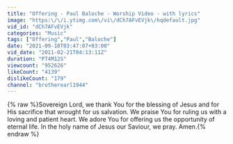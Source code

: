 ```yaml
---
title: "Offering - Paul Baloche - Worship Video - with lyrics"
image: "https:\/\/i.ytimg.com\/vi\/dCh7AFvEVjk\/hqdefault.jpg"
vid_id: "dCh7AFvEVjk"
categories: "Music"
tags: ["Offering","Paul","Baloche"]
date: "2021-09-18T03:47:07+03:00"
vid_date: "2011-02-21T04:13:11Z"
duration: "PT4M12S"
viewcount: "952626"
likeCount: "4139"
dislikeCount: "179"
channel: "brotherearl1944"
---
```

{% raw %}Sovereign Lord, we thank You for the blessing of Jesus and for His sacrifice that wrought for us salvation. We praise You for ruling us with a loving and patient heart. We adore You for offering us the opportunity of eternal life. In the holy name of Jesus our Saviour, we pray. Amen.{% endraw %}
